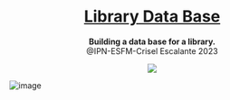 
<h1 align="center">
  <a href="#">
    Library Data Base
  </a>
</h1>

<p align="center">
  <strong>Building a data base for a library.</strong><br>
  @IPN-ESFM-Crisel Escalante 2023
</p>

<p align="center">
    <a href="#">
        <img src="https://img.shields.io/badge/mysql-%2300f.svg?style=for-the-badge&logo=mysql&logoColor=white" />
    </a>
 
</p>

![image](https://github.com/Crisel8a/Data_Base_Library/assets/87088686/8103a329-6826-4500-9a97-94dd2b6ad132)
